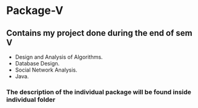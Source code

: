 # Package-V
## Contains my project done during the end of sem V

* Design and Analysis of Algorithms.
* Database Design.
* Social Network Analysis.
* Java.

### The description of the individual package will be found inside individual folder